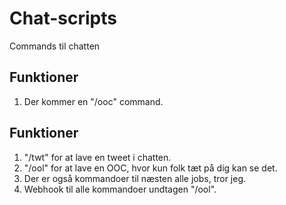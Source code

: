 # Chat-scripts

Commands til chatten

## Funktioner

1. Der kommer en "/ooc" command.

## Funktioner

1. "/twt" for at lave en tweet i chatten.
2. "/ool" for at lave en OOC, hvor kun folk tæt på dig kan se det.
3. Der er også kommandoer til næsten alle jobs, tror jeg.
4. Webhook til alle kommandoer undtagen "/ool".

